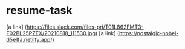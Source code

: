 # resume-task

[a link] (https://files.slack.com/files-pri/T01L862FMT3-F02BL25PZEX/20210818_111530.jpg)
[a link] (https://nostalgic-nobel-d5e1fa.netlify.app/)
